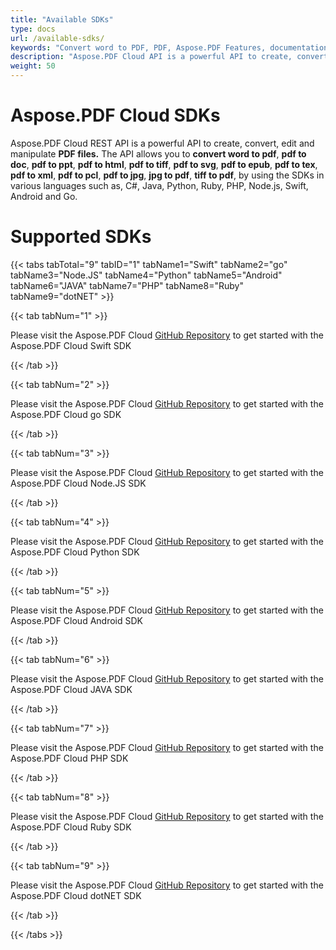 ```yaml
---
title: "Available SDKs"
type: docs
url: /available-sdks/
keywords: "Convert word to PDF, PDF, Aspose.PDF Features, documentation, C#, Java, Python, Go, Node.Js,  convert word to pdf, pdf to doc, pdf to ppt, pdf to html, pdf to tiff, pdf to svg, pdf to epub, pdf to tex, pdf to xml, pdf to pcl, pdf to jpg, jpg to pdf, tiff to pdf, Python, Java, C#, PHP, Ruby, Swift, Android, Go"
description: "Aspose.PDF Cloud API is a powerful API to create, convert, edit and manipulate PDF files. The API allows you to convert word to pdf, pdf to doc, pdf to ppt, pdf to html, pdf to tiff, pdf to svg, pdf to epub, pdf to tex, pdf to xml, pdf to pcl, pdf to jpg, jpg to pdf, tiff to pdf, by using the SDKs in various languages such as, C#, Java, Python, Ruby, PHP, Node.js, Swift, Android and Go."
weight: 50
---
```


# **Aspose.PDF Cloud SDKs**
Aspose.PDF Cloud REST API is a powerful API to create, convert, edit and manipulate **PDF files.** The API allows you to **convert word to pdf**, **pdf to doc**, **pdf to ppt**, **pdf to html**, **pdf to tiff**, **pdf to svg**, **pdf to epub**, **pdf to tex**, **pdf to xml**, **pdf to pcl**, **pdf to jpg**, **jpg to pdf**, **tiff to pdf**, by using the SDKs in various languages such as, C#, Java, Python, Ruby, PHP, Node.js, Swift, Android and Go. 
# **Supported SDKs**
{{< tabs tabTotal="9" tabID="1" tabName1="Swift" tabName2="go" tabName3="Node.JS" tabName4="Python" tabName5="Android" tabName6="JAVA" tabName7="PHP" tabName8="Ruby" tabName9="dotNET" >}}

{{< tab tabNum="1" >}}

Please visit the Aspose.PDF Cloud [GitHub Repository](https://github.com/aspose-pdf-cloud/aspose-pdf-cloud-swift) to get started with the Aspose.PDF Cloud Swift SDK

{{< /tab >}}

{{< tab tabNum="2" >}}

Please visit the Aspose.PDF Cloud [GitHub Repository](https://github.com/aspose-pdf-cloud/aspose-pdf-cloud-go) to get started with the Aspose.PDF Cloud go SDK

{{< /tab >}}

{{< tab tabNum="3" >}}

Please visit the Aspose.PDF Cloud [GitHub Repository](https://github.com/aspose-pdf-cloud/aspose-pdf-cloud-node.js) to get started with the Aspose.PDF Cloud Node.JS SDK

{{< /tab >}}

{{< tab tabNum="4" >}}

Please visit the Aspose.PDF Cloud [GitHub Repository](https://github.com/aspose-pdf-cloud/aspose-pdf-cloud-python) to get started with the Aspose.PDF Cloud Python SDK

{{< /tab >}}

{{< tab tabNum="5" >}}

Please visit the Aspose.PDF Cloud [GitHub Repository](https://github.com/aspose-pdf-cloud/aspose-pdf-cloud-android) to get started with the Aspose.PDF Cloud Android SDK

{{< /tab >}}

{{< tab tabNum="6" >}}

Please visit the Aspose.PDF Cloud [GitHub Repository](https://github.com/aspose-pdf-cloud/aspose-pdf-cloud-java) to get started with the Aspose.PDF Cloud JAVA SDK

{{< /tab >}}

{{< tab tabNum="7" >}}

Please visit the Aspose.PDF Cloud [GitHub Repository](https://github.com/aspose-pdf-cloud/aspose-pdf-cloud-php) to get started with the Aspose.PDF Cloud PHP SDK

{{< /tab >}}

{{< tab tabNum="8" >}}

Please visit the Aspose.PDF Cloud [GitHub Repository](https://github.com/aspose-pdf-cloud/aspose-pdf-cloud-ruby) to get started with the Aspose.PDF Cloud Ruby SDK

{{< /tab >}}

{{< tab tabNum="9" >}}

Please visit the Aspose.PDF Cloud [GitHub Repository](https://github.com/aspose-pdf-cloud/aspose-pdf-cloud-dotnet) to get started with the Aspose.PDF Cloud dotNET SDK

{{< /tab >}}

{{< /tabs >}}

